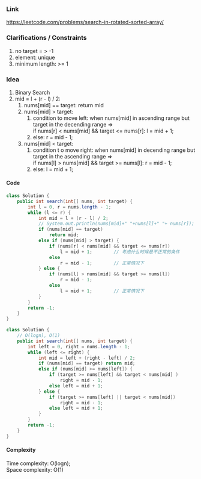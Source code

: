 
### Link

https://leetcode.com/problems/search-in-rotated-sorted-array/

### Clarifications / Constraints

1. no target = > -1
2. element: unique
3. minimum length: >= 1

### Idea

1. Binary Search
2. mid = l + (r - l) / 2:
   1. nums[mid] == target: return mid
   2. nums[mid] > target:  
      1. condition to move left: 
        when nums[mid] in ascending range but target in the decending range =>  
        if nums[r] < nums[mid] && target <= nums[r]:   l = mid + 1;
      2. else: r = mid - 1; 
   3. nums[mid] < target:
      1. condition t o move right: 
        when nums[mid] in decending range but target in the ascending range =>  
        if nums[l] > nums[mid] && target >= nums[l]: r = mid - 1; 
      2. else: l = mid + 1;


#### Code

```java
class Solution {
    public int search(int[] nums, int target) {
        int l = 0, r = nums.length - 1;
        while (l <= r) {
            int mid = l + (r - l) / 2;
            // System.out.println(nums[mid]+" "+nums[l]+" "+ nums[r]);
            if (nums[mid] == target)
                return mid;
            else if (nums[mid] > target) {
                if (nums[r] < nums[mid] && target <= nums[r]) 
                    l = mid + 1;        // 考虑什么时候是不正常的条件
                else
                    r = mid - 1;        // 正常情况下
            } else {
                if (nums[l] > nums[mid] && target >= nums[l])
                    r = mid - 1;
                else 
                    l = mid + 1;        // 正常情况下
            }
        }
        return -1;
    }
}

class Solution {
    // O(logn), O(1)
    public int search(int[] nums, int target) {
        int left = 0, right = nums.length - 1;
        while (left <= right) {
            int mid = left + (right - left) / 2;
            if (nums[mid] == target) return mid;
            else if (nums[mid] >= nums[left]) {
                if (target >= nums[left] && target < nums[mid] )
                    right = mid - 1;
                else left = mid + 1;
            } else {
                if (target >= nums[left] || target < nums[mid]) 
                    right = mid - 1;
                else left = mid + 1;
            }
        }
        return -1;
    }
}

```

#### Complexity

Time complexity: O(logn);  
Space complexity: O(1) 

